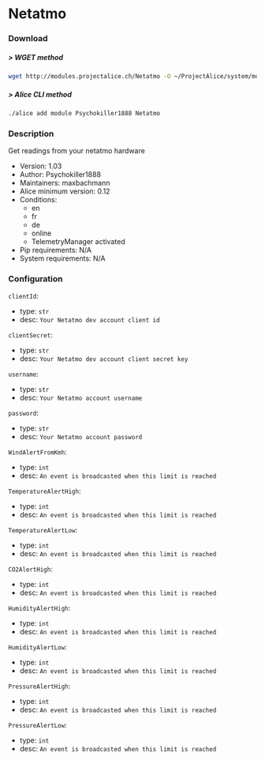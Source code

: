 # Netatmo

### Download

##### > WGET method
```bash
wget http://modules.projectalice.ch/Netatmo -O ~/ProjectAlice/system/moduleInstallTickets/Netatmo.install
```

##### > Alice CLI method
```bash
./alice add module Psychokiller1888 Netatmo
```

### Description
Get readings from your netatmo hardware

- Version: 1.03
- Author: Psychokiller1888
- Maintainers: maxbachmann
- Alice minimum version: 0.12
- Conditions:
  - en
  - fr
  - de
  - online
  - TelemetryManager activated
- Pip requirements: N/A
- System requirements: N/A

### Configuration


`clientId`:
 - type: `str`
 - desc: `Your Netatmo dev account client id`

`clientSecret`:
 - type: `str`
 - desc: `Your Netatmo dev account client secret key`

`username`:
 - type: `str`
 - desc: `Your Netatmo account username`
 
`password`:
 - type: `str`
 - desc: `Your Netatmo account password`
 
`WindAlertFromKmh`:
 - type: `int`
 - desc: `An event is broadcasted when this limit is reached`

`TemperatureAlertHigh`:
 - type: `int`
 - desc: `An event is broadcasted when this limit is reached`

`TemperatureAlertLow`:
 - type: `int`
 - desc: `An event is broadcasted when this limit is reached`

`CO2AlertHigh`:
 - type: `int`
 - desc: `An event is broadcasted when this limit is reached`

`HumidityAlertHigh`:
 - type: `int`
 - desc: `An event is broadcasted when this limit is reached`

`HumidityAlertLow`:
 - type: `int`
 - desc: `An event is broadcasted when this limit is reached`

`PressureAlertHigh`:
 - type: `int`
 - desc: `An event is broadcasted when this limit is reached`

`PressureAlertLow`:
 - type: `int`
 - desc: `An event is broadcasted when this limit is reached`
